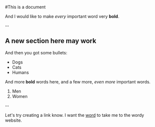 #This is a document


And I would like to make *every* important word very **bold**.

--

## A new section here may work

And then you got some bullets:

- Dogs
- Cats
- Humans

And more **bold** words here, and a few more, *even more* important words.

1. Men
2. Women

--

Let's try creating a link know. I want the [word](https://www.word.com) to take me to the wordy website. 

